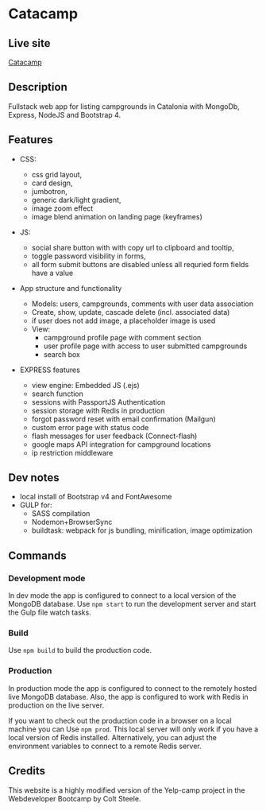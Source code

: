 # Catacamp
## Live site
[Catacamp](https://catacamp.jorisr.com)

## Description
Fullstack web app for listing campgrounds in Catalonia with MongoDb, Express, NodeJS and Bootstrap 4.

## Features
- CSS: 
    - css grid layout, 
    - card design, 
    - jumbotron, 
    - generic dark/light gradient, 
    - image zoom effect
    - image blend animation on landing page (keyframes)

- JS: 
    - social share button with with copy url to clipboard and tooltip,
    - toggle password visibility in forms,
    - all form submit buttons are disabled unless all requried form fields have a value

- App structure and functionality
    - Models: users, campgrounds, comments with user data association 
    - Create, show, update, cascade delete (incl. associated data)
    - if user does not add image, a placeholder image is used
    - View: 
        - campground profile page with comment section
        - user profile page with access to user submitted campgrounds
        - search box

- EXPRESS features
    - view engine: Embedded JS (.ejs)
    - search function
    - sessions with PassportJS Authentication
    - session storage with Redis in production
    - forgot password reset with email confirmation (Mailgun)
    - custom error page with status code
    - flash messages for user feedback (Connect-flash)
    - google maps API integration for campground locations
    - ip restriction middleware

## Dev notes
- local install of Bootstrap v4 and FontAwesome 
- GULP for:
    - SASS compilation
    - Nodemon+BrowserSync
    - buildtask: webpack for js bundling, minification, image optimization 

## Commands
### Development mode
In dev mode the app is configured to connect to a local version of the MongoDB database. Use `npm start` to run the development server and start the Gulp file watch tasks.

### Build
Use `npm build` to build the production code.

### Production
In production mode the app is configured to connect to the remotely hosted live MongoDB database. Also, the app is configured to work with Redis in production on the live server. 

If you want to check out the production code in a browser on a local machine you can Use `npm prod`. This local server will only work if you have a local version of Redis installed. Alternatively, you can adjust the environment variables to connect to a remote Redis server.  

## Credits
This website is a highly modified version of the Yelp-camp project in the Webdeveloper Bootcamp by Colt Steele.